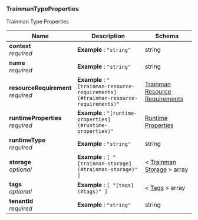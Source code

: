 
<a name="trainmantypeproperties"></a>
### TrainmanTypeProperties
Trainman Type Properties


|Name|Description|Schema|
|---|---|---|
|**context**  <br>*required*|**Example** : `"string"`|string|
|**name**  <br>*required*|**Example** : `"string"`|string|
|**resourceRequirement**  <br>*required*|**Example** : `"[trainman-resource-requirements](#trainman-resource-requirements)"`|[Trainman Resource Requirements](Trainman_Resource_Requirements.md#trainman-resource-requirements)|
|**runtimeProperties**  <br>*required*|**Example** : `"[runtime-properties](#runtime-properties)"`|[Runtime Properties](Runtime_Properties.md#runtime-properties)|
|**runtimeType**  <br>*required*|**Example** : `"string"`|string|
|**storage**  <br>*optional*|**Example** : `[ "[trainman-storage](#trainman-storage)" ]`|< [Trainman Storage](Trainman_Storage.md#trainman-storage) > array|
|**tags**  <br>*optional*|**Example** : `[ "[tags](#tags)" ]`|< [Tags](Tags.md#tags) > array|
|**tenantId**  <br>*required*|**Example** : `"string"`|string|



